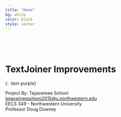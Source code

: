 ```yaml
---
title: "Home"
bg: white
color: black
style: center
---
```


<br>
<br>
<br>

# TextJoiner Improvements
{: .text-purple}


Project By: Tejaswinee Sohoni<br>
tejaswineesohoni2015@u.northwestern.edu<br>
EECS 349 - Northwestern University<br>
Professor Doug Downey<br>



